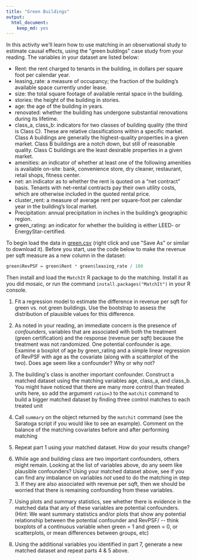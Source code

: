 ```yaml
---
title: "Green Buildings"
output: 
  html_document: 
    keep_md: yes
---
```




In this activity we'll learn how to use matching in an observational study to 
estimate causal effects, using the "green buldings" case study from your reading.
The variables in your dataset are listed below:

- Rent: the rent charged to tenants in the building, in dollars per square foot per calendar year.
- leasing_rate: a measure of occupancy; the fraction of the building’s available space currently under lease.
- size: the total square footage of available rental space in the building.
- stories: the height of the building in stories.
- age: the age of the building in years.
- renovated: whether the building has undergone substantial renovations during its lifetime.
- class_a, class_b: indicators for two classes of building quality (the third is Class C). These are relative classifications within a specific market. Class A buildings are generally the highest-quality properties in a given market. Class B buildings are a notch down, but still of reasonable quality. Class C buildings are the least desirable properties in a given market.
- amenities: an indicator of whether at least one of the following amenities is available on-site: bank, convenience store, dry cleaner, restaurant, retail shops, fitness center.
- net: an indicator as to whether the rent is quoted on a “net contract” basis. Tenants with net-rental contracts pay their own utility costs, which are otherwise included in the quoted rental price.
- cluster_rent: a measure of average rent per square-foot per calendar year in the building’s local market.
- Precipitation: annual precipitation in inches in the building’s geographic region.
- green_rating: an indicator for whether the building is either LEED- or EnergyStar-certified.



To begin load the data in [green.csv](https://raw.githubusercontent.com/jaredsmurray/sta371h/master/docs/data/green.csv) (right click and use "Save As" or similar to download it). Before you start, use the code below to make the revenue per sqft measure as 
a new column in the dataset:


```r
green$RevPSF = green$Rent * green$leasing_rate / 100
```

Then install and load the `MatchIt` R package to do the matching. Install it as you
did mosaic, or run the command `install.packages("MatchIt")` in your R console.

1. Fit a regression model to estimate the difference in revenue per sqft
for green vs. not green buildings. Use the bootstrap to assess the distribution of plausible values for this difference.

2. As noted in your reading, an immediate concern is the presence of *confounders*, variables that are
associated with both the treatment (green certification) and the response (revenue per sqft) because the treatment was not randomized. One potential confounder is age. Examine a boxplot of age by green_rating and 
a simple linear regression of RevPSF with age as the covariate (along with a scatterplot of the two). Does age seem like a confounder? Why or why not?

3. The building's class is another important confounder. Construct a matched dataset using the matching variables age, class_a, and class_b. You might have noticed that there are many more control than treated units here, so add the argument `ratio=3` to the `matchit` command to build a bigger matched dataset by finding three control matches to each treated unit

4. Call `summary` on the object returned by the `matchit` command (see the Saratoga script if you would like to see an example). Comment on the balance of the matching covariates before and after performing matching

5. Repeat part 1 using your matched dataset. How do your results change?

6. While age and building class are two important confounders, others might remain. Looking at the list of variables above, do any seem like plausible confounders? Using your matched dataset above, see if you can find any imbalance on variables *not* used to do the matching in step 3. If they are also associated with revenue per sqft, then we should be worried that there is remaining confounding from these variables.

7. Using plots and summary statistics, see whether there is evidence in the matched data that any of these variables are potential confounders. (Hint: We want summary statistics and/or plots that show any potential relationship between the potential confounder and RevPSF/ -- think boxplots of a continuous variable when green = 1 and green = 0, or scatterplots, or mean differences between groups, etc)

8. Using the additional variables you identified in part 7, generate a new matched dataset and repeat parts 4 & 5 above.
